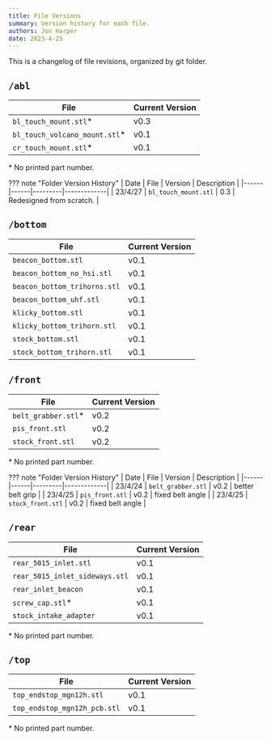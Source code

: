 ```yaml
---
title: File Versions
summary: Version history for each file.
authors: Jon Harper
date: 2023-4-25
---
```


This is a changelog of file revisions, organized by git folder.

## `/abl`

| File | Current Version |
|---|---|
| `bl_touch_mount.stl`\*        | v0.3 |
| `bl_touch_volcano_mount.stl`\*| v0.1 |
| `cr_touch_mount.stl`\*        | v0.1 |

\* No printed part number.

??? note "Folder Version History"
    | Date | File | Version | Description |
    |------|------|---------|-------------|
    | 23/4/27 | `bl_touch_mount.stl` | 0.3 | Redesigned from scratch. |

## `/bottom`


| File | Current Version |
|---|---|
| `beacon_bottom.stl`           | v0.1 |
| `beacon_bottom_no_hsi.stl`    | v0.1 |
| `beacon_bottom_trihorns.stl`  | v0.1 |
| `beacon_bottom_uhf.stl`       | v0.1 |
| `klicky_bottom.stl`           | v0.1 |
| `klicky_bottom_trihorn.stl`   | v0.1 |
| `stock_bottom.stl`            | v0.1 |
| `stock_bottom_trihorn.stl`    | v0.1 |

## `/front`

| File | Current Version |
|---|---|
| `belt_grabber.stl`\*          | v0.2 |
| `pis_front.stl`               | v0.2 |
| `stock_front.stl`             | v0.2 |

\* No printed part number.

??? note "Folder Version History"
    | Date | File | Version | Description |
    |------|------|---------|-------------|
    | 23/4/24 | `belt_grabber.stl` | v0.2 | better belt grip |
    | 23/4/25 | `pis_front.stl`    | v0.2 | fixed belt angle |
    | 23/4/25 | `stock_front.stl`  | v0.2 | fixed belt angle |

## `/rear`

| File | Current Version |
|------|-----------------|
| `rear_5015_inlet.stl`             | v0.1 |
| `rear_5015_inlet_sideways.stl`    | v0.1 |
| `rear_inlet_beacon`               | v0.1 |
| `screw_cap.stl`\*                 | v0.1 |
| `stock_intake_adapter`            | v0.1 |

\* No printed part number.

## `/top`

| File | Current Version |
|------|-----------------|
| `top_endstop_mgn12h.stl`          | v0.1 |
| `top_endstop_mgn12h_pcb.stl`      | v0.1 |

\* No printed part number.